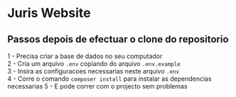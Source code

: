 # Juris Website

## Passos depois de efectuar o clone do repositorio

1 - Precisa criar a base de dados no seu computador <br>
2 - Cria um arquivo `.env` copiando do arquivo `.env.example` <br>
3 - Insira as configuracoes necessarias neste arquivo `.env` <br>
4 - Corre o comando `composer install` para instalar as dependencias necessarias
5 - E pode correr com o projecto sem problemas